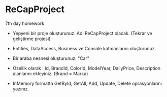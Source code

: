 # ReCapProject
7th day homework

* Yepyeni bir proje oluşturunuz. Adı ReCapProject olacak. (Tekrar ve geliştirme projesi)

* Entities, DataAccess, Business ve Console katmanlarını oluşturunuz.

* Bir araba nesnesi oluşturunuz. "Car"

* Özellik olarak : Id, BrandId, ColorId, ModelYear, DailyPrice, Description alanlarını ekleyiniz. (Brand = Marka)

* InMemory formatta GetById, GetAll, Add, Update, Delete oprasyonlarını yazınız.

